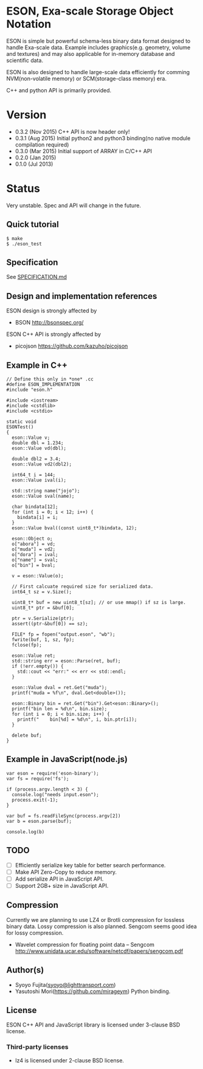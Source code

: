 # ESON, Exa-scale Storage Object Notation

ESON is simple but powerful schema-less binary data format designed to handle Exa-scale data. Example includes graphics(e.g. geometry, volume and textures) and may also applicable for in-memory database and scientific data.

ESON is also designed to handle large-scale data efficiently for comming NVM(non-volatile memory) or SCM(storage-class memory) era.

C++ and python API is primarily provided.

# Version

* 0.3.2 (Nov 2015)  C++ API is now header only!
* 0.3.1 (Aug 2015)  Initial python2 and python3 binding(no native module compilation required)
* 0.3.0 (Mar 2015)  Initial support of ARRAY in C/C++ API
* 0.2.0 (Jan 2015)
* 0.1.0 (Jul 2013)

# Status

Very unstable. Spec and API will change in the future.

## Quick tutorial

    $ make
    $ ./eson_test

## Specification

See [SPECIFICATION.md](SPECIFICATION.md)

## Design and implementation references

ESON design is strongly affected by

* BSON http://bsonspec.org/

ESON C++ API is strongly affected by

* picojson https://github.com/kazuho/picojson

## Example in C++

```
// Define this only in *one* .cc
#define ESON_IMPLEMENTATION
#include "eson.h"

#include <iostream>
#include <cstdlib>
#include <cstdio>

static void
ESONTest()
{
  eson::Value v;
  double dbl = 1.234;
  eson::Value vd(dbl);

  double dbl2 = 3.4;
  eson::Value vd2(dbl2);

  int64_t i = 144;
  eson::Value ival(i);

  std::string name("jojo");
  eson::Value sval(name);

  char bindata[12];
  for (int i = 0; i < 12; i++) {
    bindata[i] = i;
  }
  eson::Value bval((const uint8_t*)bindata, 12);

  eson::Object o;
  o["abora"] = vd;
  o["muda"] = vd2;
  o["dora"] = ival;
  o["name"] = sval;
  o["bin"] = bval;

  v = eson::Value(o);

  // First calcuate required size for serialized data.
  int64_t sz = v.Size();

  uint8_t* buf = new uint8_t[sz]; // or use mmap() if sz is large.
  uint8_t* ptr = &buf[0];

  ptr = v.Serialize(ptr);
  assert((ptr-&buf[0]) == sz);

  FILE* fp = fopen("output.eson", "wb");
  fwrite(buf, 1, sz, fp);
  fclose(fp);

  eson::Value ret;
  std::string err = eson::Parse(ret, buf);
  if (!err.empty()) {
    std::cout << "err:" << err << std::endl;
  }

  eson::Value dval = ret.Get("muda");
  printf("muda = %f\n", dval.Get<double>());

  eson::Binary bin = ret.Get("bin").Get<eson::Binary>();
  printf("bin len = %d\n", bin.size);
  for (int i = 0; i < bin.size; i++) {
    printf("    bin[%d] = %d\n", i, bin.ptr[i]);
  } 

  delete buf;
}
```

## Example in JavaScript(node.js)

```
var eson = require('eson-binary');
var fs = require('fs');

if (process.argv.length < 3) {
  console.log("needs input.eson");
  process.exit(-1);
}

var buf = fs.readFileSync(process.argv[2])
var b = eson.parse(buf);

console.log(b)
```


## TODO

* [ ] Efficiently serialize key table for better search performance.
* [ ] Make API Zero-Copy to reduce memory.
* [ ] Add serialize API in JavaScript API.
* [ ] Support 2GB+ size in JavaScript API.

## Compression

Currently we are planning to use LZ4 or Brotli compression for lossless binary data.
Lossy compression is also planned. Sengcom seems good idea for lossy compression.

* Wavelet compression for floating point data – Sengcom http://www.unidata.ucar.edu/software/netcdf/papers/sengcom.pdf

## Author(s)

* Syoyo Fujita(syoyo@lighttransport.com)
* Yasutoshi Mori(https://github.com/mirageym) Python binding.

## License

ESON C++ API and JavaScript library is licensed under 3-clause BSD license.

### Third-party licenses

* lz4 is licensed under 2-clause BSD license.
